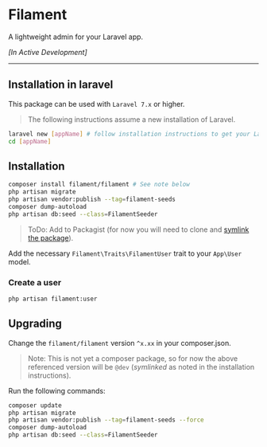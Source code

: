 # Filament

A lightweight admin for your Laravel app.

_[In Active Development]_

---

## Installation in laravel

This package can be used with `Laravel 7.x` or higher.

> The following instructions assume a new installation of Laravel.

```bash
laravel new [appName] # follow installation instructions to get your Laravel app setup (DB, mail etc.)
cd [appName]
```

## Installation

```bash
composer install filament/filament # See note below
php artisan migrate
php artisan vendor:publish --tag=filament-seeds
composer dump-autoload
php artisan db:seed --class=FilamentSeeder
```

> ToDo: Add to Packagist (for now you will need to clone and [symlink the package](https://calebporzio.com/bash-alias-composer-link-use-local-folders-as-composer-dependancies)).

Add the necessary `Filament\Traits\FilamentUser` trait to your `App\User` model.

### Create a user

```bash
php artisan filament:user
```

## Upgrading

Change the `filament/filament` version `^x.xx` in your composer.json.

> Note: This is not yet a composer package, so for now the above referenced version will be `@dev` (_symlinked_ as noted in the installation instructions).

Run the following commands:

```bash
composer update
php artisan migrate
php artisan vendor:publish --tag=filament-seeds --force
composer dump-autoload
php artisan db:seed --class=FilamentSeeder
```
